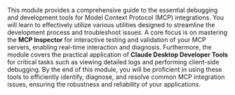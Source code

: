 This module provides a comprehensive guide to the essential debugging and development tools for Model Context Protocol (MCP) integrations. You will learn to effectively utilize various utilities designed to streamline the development process and troubleshoot issues. A core focus is on mastering the **MCP Inspector** for interactive testing and validation of your MCP servers, enabling real-time interaction and diagnosis. Furthermore, the module covers the practical application of **Claude Desktop Developer Tools** for critical tasks such as viewing detailed logs and performing client-side debugging. By the end of this module, you will be proficient in using these tools to efficiently identify, diagnose, and resolve common MCP integration issues, ensuring the robustness and reliability of your applications.
